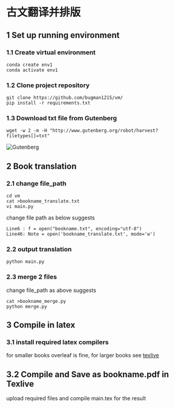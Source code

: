 # 古文翻译并排版
## 1 Set up running environment
### 1.1 Create virtual environment
~~~
conda create env1
conda activate env1
~~~
### 1.2 Clone project repository
~~~ 
git clone https://github.com/bugman1215/vm/
pip install -r requirements.txt
~~~
### 1.3 Download txt file from Gutenberg
~~~
wget -w 2 -m -H "http://www.gutenberg.org/robot/harvest?filetypes[]=txt"
~~~
![Gutenberg](https://user-images.githubusercontent.com/71434769/199416478-040bccfd-9c6d-405d-a078-01ec70ec8ea4.png)
## 2 Book translation 
### 2.1 change file_path
~~~ 
cd vm
cat >bookname_translate.txt
vi main.py
~~~
change file path as below suggests
~~~
Line6 : f = open("bookname.txt", encoding="utf-8")
Line46: Note = open('bookname_translate.txt', mode='w')
~~~
### 2.2 output translation
~~~
python main.py
~~~
### 2.3 merge 2 files
change file_path as above suggests
~~~
cat >bookname_merge.py
python merge.py
~~~
## 3 Compile in latex
### 3.1 install required latex compilers
for smaller books overleaf is fine, for larger books see [texlive](https://www.tug.org/texlive/)
## 3.2 Compile and Save as bookname.pdf in Texlive
upload required files and compile main.tex for the result



